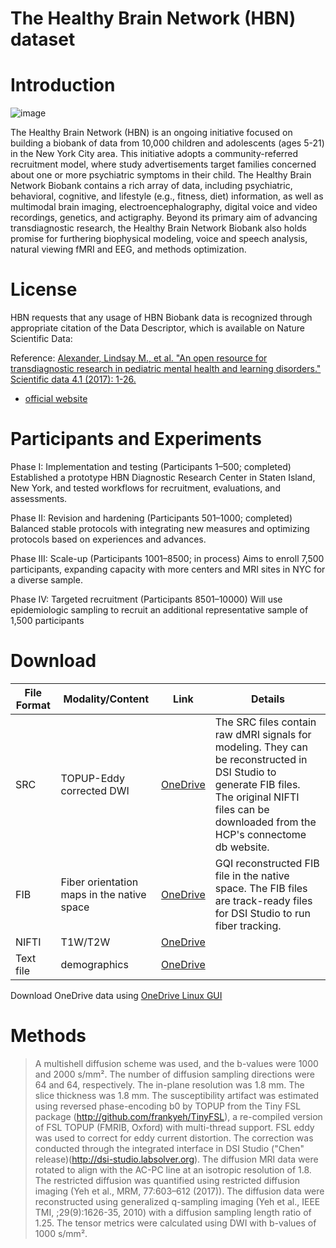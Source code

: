 # The Healthy Brain Network (HBN) dataset

# Introduction

![image](https://github.com/frankyeh/Brain-Data/assets/275569/06d71820-389b-4618-a48d-58b9e7e44bf4)


The Healthy Brain Network (HBN) is an ongoing initiative focused on building a biobank of data from 10,000 children and adolescents (ages 5-21) in the New York City area. This initiative adopts a community-referred recruitment model, where study advertisements target families concerned about one or more psychiatric symptoms in their child. The Healthy Brain Network Biobank contains a rich array of data, including psychiatric, behavioral, cognitive, and lifestyle (e.g., fitness, diet) information, as well as multimodal brain imaging, electroencephalography, digital voice and video recordings, genetics, and actigraphy. Beyond its primary aim of advancing transdiagnostic research, the Healthy Brain Network Biobank also holds promise for furthering biophysical modeling, voice and speech analysis, natural viewing fMRI and EEG, and methods optimization.

# License

HBN requests that any usage of HBN Biobank data is recognized through appropriate citation of the Data Descriptor, which is available on Nature Scientific Data:

Reference: [Alexander, Lindsay M., et al. "An open resource for transdiagnostic research in pediatric mental health and learning disorders." Scientific data 4.1 (2017): 1-26.](https://www.nature.com/articles/sdata2017181)

- [official website](https://fcon_1000.projects.nitrc.org/indi/cmi_healthy_brain_network/Publications.html)

# Participants and Experiments

Phase I: Implementation and testing (Participants 1–500; completed)
Established a prototype HBN Diagnostic Research Center in Staten Island, New York, and tested workflows for recruitment, evaluations, and assessments.

Phase II: Revision and hardening (Participants 501–1000; completed)
Balanced stable protocols with integrating new measures and optimizing protocols based on experiences and advances.

Phase III: Scale-up (Participants 1001–8500; in process)
Aims to enroll 7,500 participants, expanding capacity with more centers and MRI sites in NYC for a diverse sample.

Phase IV: Targeted recruitment (Participants 8501–10000)
Will use epidemiologic sampling to recruit an additional representative sample of 1,500 participants

# Download

| File Format | Modality/Content | Link | Details |
|-------------|---|---|---------|
| SRC | TOPUP-Eddy corrected DWI | [OneDrive](https://pitt-my.sharepoint.com/:f:/g/personal/yehfc_pitt_edu/EuQx-2egztZJpA0iIpzrTwgB_YR3HofgTpfhhH-thoQzCw?e=E8hGXP) | The SRC files contain raw dMRI signals for modeling. They can be reconstructed in DSI Studio to generate FIB files. The original NIFTI files can be downloaded from the HCP's connectome db website. |
| FIB | Fiber orientation maps in the native space| [OneDrive](https://pitt-my.sharepoint.com/:f:/g/personal/yehfc_pitt_edu/EhYy5-HBMx9OgA7uY_uQ6akBwx_3M4FInRd1VLUyxAlXAw?e=XFwDfE) | GQI reconstructed FIB file in the native space. The FIB files are track-ready files for DSI Studio to run fiber tracking. |
| NIFTI | T1W/T2W | [OneDrive](https://pitt-my.sharepoint.com/:f:/g/personal/yehfc_pitt_edu/EiM5CMupP4xKjoeeezAMTOIBO-u0-j7TOnX2_u47aJRJiQ?e=5aNM3f) |  |
| Text file | demographics | [OneDrive](https://pitt-my.sharepoint.com/:f:/g/personal/yehfc_pitt_edu/EqfsINe8hoJBhOGfuYeg56ABx1Lf3Grir8jMYWdt3ZEqnw?e=vkz2dK) | |

Download OneDrive data using [OneDrive Linux GUI](https://github.com/bpozdena/OneDriveGUI)

# Methods
> A multishell diffusion scheme was used, and the b-values were 1000 and 2000 s/mm². The number of diffusion sampling directions were 64 and 64, respectively. The in-plane resolution was 1.8 mm. The slice thickness was 1.8 mm. The susceptibility artifact was estimated using reversed phase-encoding b0 by TOPUP from the Tiny FSL package (http://github.com/frankyeh/TinyFSL), a re-compiled version of FSL TOPUP (FMRIB, Oxford) with multi-thread support. FSL eddy was used to correct for eddy current distortion. The correction was conducted through the integrated interface in DSI Studio ("Chen" release)(http://dsi-studio.labsolver.org). The diffusion MRI data were rotated to align with the AC-PC line at an isotropic resolution of 1.8. The restricted diffusion was quantified using restricted diffusion imaging (Yeh et al., MRM, 77:603–612 (2017)). The diffusion data were reconstructed using generalized q-sampling imaging (Yeh et al., IEEE TMI, ;29(9):1626-35, 2010) with a diffusion sampling length ratio of 1.25. The tensor metrics were calculated using DWI with b-values of 1000 s/mm².

